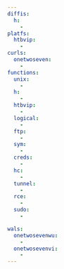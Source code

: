```yaml
---
diffis:
  h:
    -
platfs:
  htbvip:
    -
curls:
  onetwoseven:
    -
functions:
  unix:
    -
  h:
    -
  htbvip:
    -
  logical:
    -
  ftp:
    -
  sym:
    -
  creds:
    -
  hc:
    -
  tunnel:
    -
  rce:
    -
  sudo:
    -

wals:
  onetwosevenwu:
    -
  onetwosevenvi:
    -
---
```

